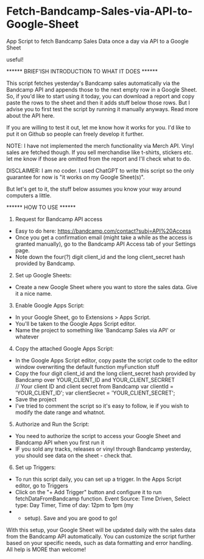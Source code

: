 # Fetch-Bandcamp-Sales-via-API-to-Google-Sheet
App Script to fetch Bandcamp Sales Data once a day via API to a Google Sheet

useful!

****** BRIEF'ISH INTRODUCTION TO WHAT IT DOES ****** 

This script fetches yesterday's Bandcamp sales automatically via the Bandcamp API and appends those to the next empty row in a Google Sheet. So, if you'd like to start using it today, you can download a report and copy paste the rows to the sheet and then it adds stuff below those rows. But I advise you to first test the script by running it manually anyways. Read more about the API here. 

If you are willing to test it out, let me know how it works for you. I'd like to put it on Github so people can freely develop it further.

NOTE: I have not implemented the merch functionality via Merch API. Vinyl sales are fetched though. If you sell merchandise like t-shirts, stickers etc. let me know if those are omitted from the report and I'll check what to do.

DISCLAIMER: I am no coder. I used ChatGPT to write this script so the only guarantee for now is "it works on my Google Sheet(s)".

But let's get to it, the stuff below assumes you know your way around computers a little.

****** HOW TO USE ****** 

1. Request for Bandcamp API access
* Easy to do here: https://bandcamp.com/contact?subj=API%20Access
* Once you get a confirmation email (might take a while as the access is granted manually), go to the Bandcamp API Access tab of your Settings page.
* Note down the four(?) digit client_id and the long client_secret hash provided by Bandcamp.
2. Set up Google Sheets:
* Create a new Google Sheet where you want to store the sales data. Give it a nice name.
3. Enable Google Apps Script:
* In your Google Sheet, go to Extensions > Apps Script.
* You'll be taken to the Google Apps Script editor.
* Name the project to something like 'Bandcamp Sales via API' or whatever
4. Copy the attached Google Apps Script:
* In the Google Apps Script editor, copy paste the script code to the editor window overwriting the default function myFunction stuff
* Copy the four digit client_id and the long client_secret hash provided by Bandcamp over YOUR_CLIENT_ID and YOUR_CLIENT_SECRRET  
 // Your client ID and client secret from Bandcamp
var clientId = 'YOUR_CLIENT_ID';
var clientSecret = 'YOUR_CLIENT_SECRET';
* Save the project
* I've tried to comment the script so it's easy to follow, ie if you wish to modify the date range and whatnot.
5. Authorize and Run the Script:
* You need to authorize the script to access your Google Sheet and Bandcamp API when you first run it
* IF you sold any tracks, releases or vinyl through Bandcamp yesterday, you should see data on the sheet - check that.
6. Set up Triggers:
* To run this script daily, you can set up a trigger. In the Apps Script editor, go to Triggers
* Click on the "+ Add Trigger" button and configure it to run fetchDataFromBandcamp function. Event Source: Time Driven, Select type: Day Timer, Time of day: 12pm to 1pm (my
* * setup). Save and you are good to go!

With this setup, your Google Sheet will be updated daily with the sales data from the Bandcamp API automatically. You can customize the script further based on your specific needs, such as data formatting and error handling. All help is MORE than welcome!
